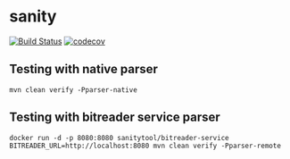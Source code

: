 # sanity
[![Build Status](https://travis-ci.org/sanity-tool/sanity.svg?branch=master)](https://travis-ci.org/sanity-tool/sanity)
[![codecov](https://codecov.io/gh/sanity-tool/sanity/branch/master/graph/badge.svg)](https://codecov.io/gh/sanity-tool/sanity)

## Testing with native parser
```
mvn clean verify -Pparser-native
```
## Testing with bitreader service parser
```
docker run -d -p 8080:8080 sanitytool/bitreader-service
BITREADER_URL=http://localhost:8080 mvn clean verify -Pparser-remote
```
